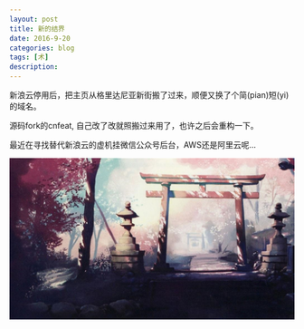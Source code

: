 ```yaml
---
layout: post
title: 新的结界
date: 2016-9-20
categories: blog
tags: [术]
description: 
---
```


<p>新浪云停用后，把主页从格里达尼亚新街搬了过来，顺便又换了个简(pian)短(yi)的域名。<p/>
<p>源码fork的cnfeat, 自己改了改就照搬过来用了，也许之后会重构一下。<p/>
<p>最近在寻找替代新浪云的虚机挂微信公众号后台，AWS还是阿里云呢...<p/>


<center>
    <p><img src="/img/welcome.jpg" align="center"></p>
</center>


